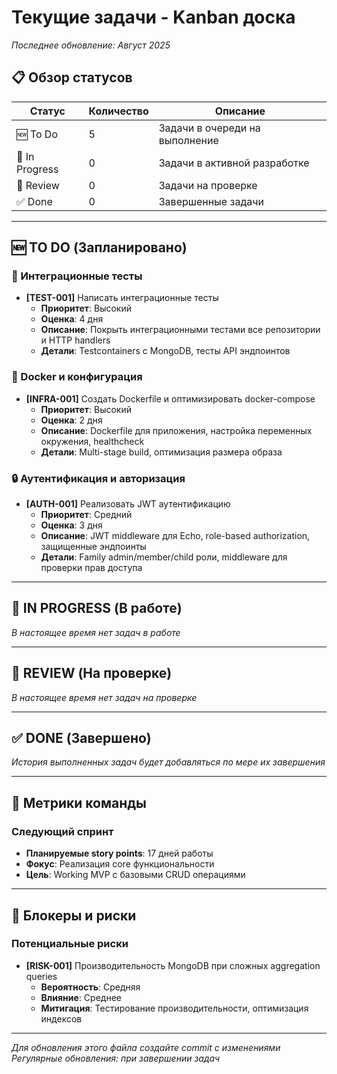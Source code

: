 # Текущие задачи - Kanban доска

*Последнее обновление: Август 2025*

## 📋 Обзор статусов

| Статус | Количество | Описание |
|--------|------------|----------|
| 🆕 To Do | 5 | Задачи в очереди на выполнение |
| 🔄 In Progress | 0 | Задачи в активной разработке |
| 👀 Review | 0 | Задачи на проверке |
| ✅ Done | 0 | Завершенные задачи |

---

## 🆕 TO DO (Запланировано)

### 🧪 Интеграционные тесты
- **[TEST-001]** Написать интеграционные тесты
  - **Приоритет**: Высокий
  - **Оценка**: 4 дня
  - **Описание**: Покрыть интеграционными тестами все репозитории и HTTP handlers
  - **Детали**: Testcontainers с MongoDB, тесты API эндпоинтов

### 🔧 Docker и конфигурация
- **[INFRA-001]** Создать Dockerfile и оптимизировать docker-compose
  - **Приоритет**: Высокий
  - **Оценка**: 2 дня
  - **Описание**: Dockerfile для приложения, настройка переменных окружения, healthcheck
  - **Детали**: Multi-stage build, оптимизация размера образа

### 🔒 Аутентификация и авторизация
- **[AUTH-001]** Реализовать JWT аутентификацию
  - **Приоритет**: Средний
  - **Оценка**: 3 дня
  - **Описание**: JWT middleware для Echo, role-based authorization, защищенные эндпоинты
  - **Детали**: Family admin/member/child роли, middleware для проверки прав доступа

---

## 🔄 IN PROGRESS (В работе)

*В настоящее время нет задач в работе*

---

## 👀 REVIEW (На проверке)

*В настоящее время нет задач на проверке*

---

## ✅ DONE (Завершено)

*История выполненных задач будет добавляться по мере их завершения*

---

## 🎯 Метрики команды

### Следующий спринт
- **Планируемые story points**: 17 дней работы
- **Фокус**: Реализация core функциональности
- **Цель**: Working MVP с базовыми CRUD операциями

---

## 🚨 Блокеры и риски

### Потенциальные риски
- **[RISK-001]** Производительность MongoDB при сложных aggregation queries
  - **Вероятность**: Средняя
  - **Влияние**: Среднее
  - **Митигация**: Тестирование производительности, оптимизация индексов

---

*Для обновления этого файла создайте commit с изменениями*
*Регулярные обновления: при завершении задач*
